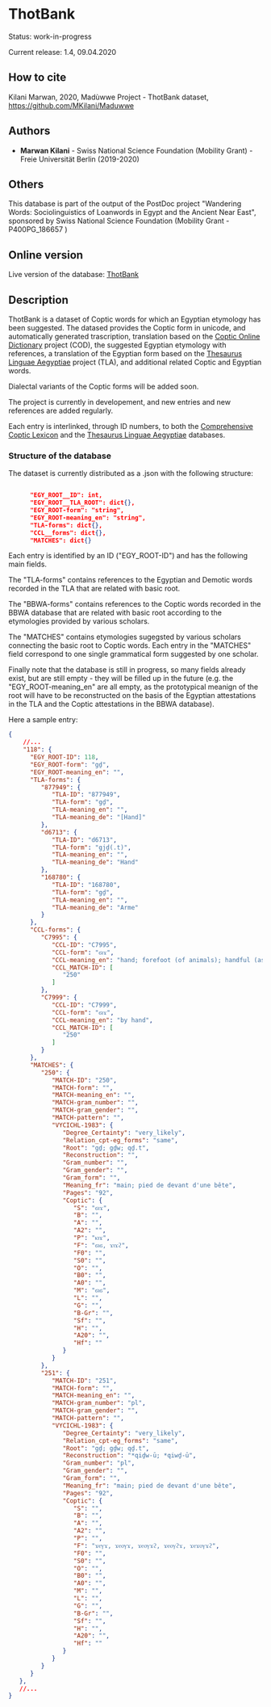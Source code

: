 # ThotBank

Status: work-in-progress

Current release: 1.4, 09.04.2020

## How to cite

Kilani Marwan, 2020, Madùwwe Project - ThotBank dataset, https://github.com/MKilani/Maduwwe

## Authors

* **Marwan Kilani** - Swiss National Science Foundation (Mobility Grant) - Freie Universität Berlin (2019-2020)

## Others

This database is part of the output of the PostDoc project "Wandering Words: Sociolinguistics of Loanwords in Egypt and the Ancient Near East", sponsored by Swiss National Science Foundation (Mobility Grant - P400PG_186657 )

## Online version

Live version of the database: [ThotBank](http://maduwwe.herokuapp.com/ThotBank/)

## Description

ThotBank is a dataset of Coptic words for which an Egyptian etymology has been suggested. The datased provides the Coptic form in unicode, and automatically generated trascription, translation based on the [Coptic Online Dictionary](http://coptic-dictionary.org/about.cgi) project (COD), the suggested Egyptian etymology with references, a translation of the Egyptian form based on the [Thesaurus Linguae Aegyptiae](http://aaew.bbaw.de/tla/index.html) project (TLA), and additional related Coptic and Egyptian words.

Dialectal variants of the Coptic forms will be added soon.

The project is currently in developement, and new entries and new references are added regularly.

Each entry is interlinked, through ID numbers, to both the [Comprehensive Coptic Lexicon](http://coptic-dictionary.org/about.cgi) and the [Thesaurus Linguae Aegyptiae](http://aaew.bbaw.de/tla/index.html) databases.

### Structure of the database

The dataset is currently distributed as a .json with the following structure:

```json

      "EGY_ROOT__ID": int,
      "EGY_ROOT__TLA_ROOT": dict{},
      "EGY_ROOT-form": "string",
      "EGY_ROOT-meaning_en": "string",
      "TLA-forms": dict{},
      "CCL__forms": dict{},
      "MATCHES": dict{}

```

Each entry is identified by an ID ("EGY_ROOT-ID") and has the following main fields.

The "TLA-forms" contains references to the Egyptian and Demotic words recorded in the TLA that are related with basic root.

The "BBWA-forms" contains references to the Coptic words recorded in the BBWA database that are related with basic root according to the etymologies provided by various scholars.

The "MATCHES" contains etymologies sugegsted by various scholars connecting the basic root to Coptic words. Each entry in the "MATCHES" field correspond to one single grammatical form suggested by one scholar.

Finally note that the database is still in progress, so many fields already exist, but are still empty - they will be filled up in the future (e.g. the "EGY_ROOT-meaning_en" are all empty, as the prototypical meanign of the root will have to be reconstructed on the basis of the Egyptian attestations in the TLA and the Coptic attestations in the BBWA database).

Here a sample entry:


```json
{
    //...
    "118": {
      "EGY_ROOT-ID": 118,
      "EGY_ROOT-form": "gḏ",
      "EGY_ROOT-meaning_en": "",
      "TLA-forms": {
         "877949": {
            "TLA-ID": "877949",
            "TLA-form": "gḏ",
            "TLA-meaning_en": "",
            "TLA-meaning_de": "[Hand]"
         },
         "d6713": {
            "TLA-ID": "d6713",
            "TLA-form": "gjḏ(.t)",
            "TLA-meaning_en": "",
            "TLA-meaning_de": "Hand"
         },
         "168780": {
            "TLA-ID": "168780",
            "TLA-form": "gḏ",
            "TLA-meaning_en": "",
            "TLA-meaning_de": "Arme"
         }
      },
      "CCL-forms": {
         "C7995": {
            "CCL-ID": "C7995",
            "CCL-form": "ϭⲓϫ",
            "CCL-meaning_en": "hand; forefoot (of animals); handful (as measure); handwriting; handiwork, handicraft, activity",
            "CCL_MATCH-ID": [
               "250"
            ]
         },
         "C7999": {
            "CCL-ID": "C7999",
            "CCL-form": "ϭⲓϫ",
            "CCL-meaning_en": "by hand",
            "CCL_MATCH-ID": [
               "250"
            ]
         }
      },
      "MATCHES": {
         "250": {
            "MATCH-ID": "250",
            "MATCH-form": "",
            "MATCH-meaning_en": "",
            "MATCH-gram_number": "",
            "MATCH-gram_gender": "",
            "MATCH-pattern": "",
            "VYCICHL-1983": {
               "Degree_Certainty": "very_likely",
               "Relation_cpt-eg_forms": "same",
               "Root": "gḏ; gḏw; qḏ.t",
               "Reconstruction": "",
               "Gram_number": "",
               "Gram_gender": "",
               "Gram_form": "",
               "Meaning_fr": "main; pied de devant d'une bête",
               "Pages": "92",
               "Coptic": {
                  "S": "ϭⲓϫ",
                  "B": "",
                  "A": "",
                  "A2": "",
                  "P": "ⲕⲓϫ",
                  "F": "ϭⲓϭ, ϫⲓϫϩ",
                  "F0": "",
                  "S0": "",
                  "O": "",
                  "B0": "",
                  "A0": "",
                  "M": "ϭⲓϭ",
                  "L": "",
                  "G": "",
                  "B-Gr": "",
                  "Sf": "",
                  "H": "",
                  "A20": "",
                  "Hf": ""
               }
            }
         },
         "251": {
            "MATCH-ID": "251",
            "MATCH-form": "",
            "MATCH-meaning_en": "",
            "MATCH-gram_number": "pl",
            "MATCH-gram_gender": "",
            "MATCH-pattern": "",
            "VYCICHL-1983": {
               "Degree_Certainty": "very_likely",
               "Relation_cpt-eg_forms": "same",
               "Root": "gḏ; gḏw; qḏ.t",
               "Reconstruction": "*qiḏw-ū; *qiwḏ-ū",
               "Gram_number": "pl",
               "Gram_gender": "",
               "Gram_form": "",
               "Meaning_fr": "main; pied de devant d'une bête",
               "Pages": "92",
               "Coptic": {
                  "S": "",
                  "B": "",
                  "A": "",
                  "A2": "",
                  "P": "",
                  "F": "ϫⲉⲩϫ, ϫⲉⲟⲩϫ, ϫⲉⲟⲩϫϩ, ϫⲉⲟⲩϩϫ, ϫⲉϫⲟⲩϫϩ",
                  "F0": "",
                  "S0": "",
                  "O": "",
                  "B0": "",
                  "A0": "",
                  "M": "",
                  "L": "",
                  "G": "",
                  "B-Gr": "",
                  "Sf": "",
                  "H": "",
                  "A20": "",
                  "Hf": ""
               }
            }
         }
      }
   },
   //...
}
```



